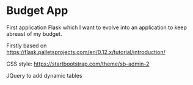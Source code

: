 # Budget App
First application Flask which I want to evolve into an application to keep abreast of my budget.

Firstly based on https://flask.palletsprojects.com/en/0.12.x/tutorial/introduction/

CSS style: https://startbootstrap.com/theme/sb-admin-2

JQuery to add dynamic tables

